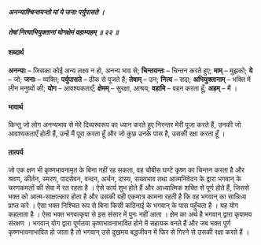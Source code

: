##### अनन्याश्चिन्तयन्तो मां ये जनाः पर्युपासते ।
##### तेषां नित्याभियुक्तानां योगक्षेमं वहाम्यहम् ॥ २२ ॥

#### शब्दार्थ

**अनन्याः** – जिसका कोई अन्य लक्ष्य न हो, अनन्य भाव से; **चिन्तयन्तः** – चिन्तन करते हुए; **माम्** – मुझको; **ये** – जो; **जनाः** – व्यक्ति; **पर्युपासते** – ठीक से पूजते हैं; **तेषाम्** – उन; **नित्य** – सदा; **अभियुक्तानाम्** – भक्ति में लीन मनुष्यों की; **योग** – आवश्यकताएँ; **क्षेमम्** – सुरक्षा, आश्रय; **वहामि** – वहन करता हूँ; **अहम्** – मैं ।

#### भावार्थ

किन्तु जो लोग अनन्यभाव से मेरे दिव्यस्वरूप का ध्यान करते हुए निरन्तर मेरी पूजा करते हैं, उनकी जो आवश्यकताएँ होती हैं, उन्हें मैं पूरा करता हूँ और जो कुछ उनके पास है, उसकी रक्षा करता हूँ ।

#### तात्पर्य

जो एक क्षण भी कृष्णभावनामृत के बिना नहीं रह सकता, वह चौबीस घण्टे कृष्ण का चिन्तन करता है और श्रवण, कीर्तन, स्मरण, पादसेवन, वन्दन, अर्चन, दास्य, सख्यभाव तथा आत्मनिवेदन के द्वारा भगवान् के चरणकमलों की सेवा में रत रहता है । ऐसे कार्य शुभ होते हैं और आध्यात्मिक शक्ति से पूर्ण होते हैं, जिससे भक्त को आत्म-साक्षात्कार होता है और उसकी यही एकमात्र कामना रहती है कि वह भगवान् का सान्निध्य प्राप्त करे । ऐसा भक्त निश्चित रूप से बिना किसी कठिनाई के भगवान् के पास पहुँचता है । यह योग कहलाता है । ऐसा भक्त भगवत्कृपा से इस संसार में पुनः नहीं आता । क्षेम का अर्थ है भगवान् द्वारा कृपामय संरक्षण । भगवान् योग द्वारा पूर्णतया कृष्णभावनाभावित होने में सहायक बनते हैं और जब भक्त पूर्ण कृष्णभावनाभावित हो जाता है तो भगवान् उसे दुखमय बद्धजीवन में फिर से गिरने से उसकी रक्षा करते हैं ।
